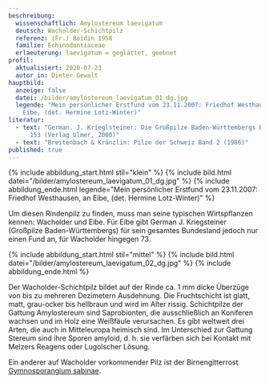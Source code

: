 ```yaml
---
beschreibung:
  wissenschaftlich: Amylostereum laevigatum
  deutsch: Wacholder-Schichtpilz
  referenz: (Fr.) Boidin 1958
  familie: Echinodontiaceae
  erlaeuterung: laevigatum = geglättet, geebnet
profil:
  aktualisiert: 2020-07-23
  autor_in: Dieter Gewalt
hauptbild:
  anzeige: false
  datei: /bilder/amylostereum_laevigatum_01_dg.jpg
  legende: "Mein persönlicher Erstfund vom 23.11.2007: Friedhof Westhausen, an
    Eibe, (det. Hermine Lotz-Winter)"
literatur:
  - text: "German. J. Krieglsteiner: Die Großpilze Baden-Württembergs Bd. 1, Seite
      153 (Verlag Ulmer, 2000)"
  - text: "Breitenbach & Kränzlin: Pilze der Schweiz Band 2 (1986)"
published: true
---
```

{% include abbildung_start.html stil="klein" %}
{% include bild.html datei="/bilder/amylostereum_laevigatum_01_dg.jpg" %}
{% include abbildung_ende.html legende="Mein persönlicher Erstfund vom 23.11.2007: Friedhof Westhausen, an Eibe, (det. Hermine Lotz-Winter)" %}

Um diesen Rindenpilz zu finden, muss man seine typischen Wirtspflanzen kennen: Wacholder und Eibe. Für Eibe gibt German J. Kriegsteiner (Großpilze Baden-Württembergs) für sein gesamtes Bundesland jedoch nur einen Fund an, für Wacholder hingegen 73.

{% include abbildung_start.html stil="mittel" %}
{% include bild.html datei="/bilder/amylostereum_laevigatum_02_dg.jpg" %}
{% include abbildung_ende.html %}

Der Wacholder-Schichtpilz bildet auf der Rinde ca. 1 mm dicke Überzüge von bis zu mehreren Dezimetern Ausdehnung. Die Fruchtschicht ist glatt, matt, grau-ocker bis hellbraun und wird im Alter rissig.
Schichtpilze der Gattung Amylostereum sind Saprobionten, die ausschließlich an Koniferen wachsen und im Holz eine Weißfäule verursachen. Es gibt weltweit drei Arten, die auch in Mitteleuropa heimisch sind. Im Unterschied zur Gattung Stereum sind ihre Sporen amyloid, d. h. sie verfärben sich bei Kontakt mit Melzers Reagens oder Lugolscher Lösung.

Ein anderer auf Wacholder vorkommender Pilz ist der Birnengitterrost [Gymnosporangium sabinae](/pilze/gymnosporangium-sabinae-birnengitterrost).